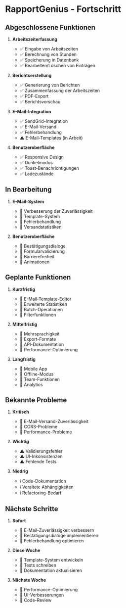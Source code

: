 # RapportGenius - Fortschritt

## Abgeschlossene Funktionen
1. **Arbeitszeiterfassung**
   - ✅ Eingabe von Arbeitszeiten
   - ✅ Berechnung von Stunden
   - ✅ Speicherung in Datenbank
   - ✅ Bearbeiten/Löschen von Einträgen

2. **Berichtserstellung**
   - ✅ Generierung von Berichten
   - ✅ Zusammenfassung der Arbeitszeiten
   - ✅ PDF-Export
   - ✅ Berichtsvorschau

3. **E-Mail-Integration**
   - ✅ SendGrid-Integration
   - ✅ E-Mail-Versand
   - ✅ Fehlerbehandlung
   - ⚠️ E-Mail-Templates (in Arbeit)

4. **Benutzeroberfläche**
   - ✅ Responsive Design
   - ✅ Dunkelmodus
   - ✅ Toast-Benachrichtigungen
   - ✅ Ladezustände

## In Bearbeitung
1. **E-Mail-System**
   - 🔄 Verbesserung der Zuverlässigkeit
   - 🔄 Template-System
   - 🔄 Fehlerbehandlung
   - 🔄 Versandstatistiken

2. **Benutzeroberfläche**
   - 🔄 Bestätigungsdialoge
   - 🔄 Formularvalidierung
   - 🔄 Barrierefreiheit
   - 🔄 Animationen

## Geplante Funktionen
1. **Kurzfristig**
   - 📅 E-Mail-Template-Editor
   - 📅 Erweiterte Statistiken
   - 📅 Batch-Operationen
   - 📅 Filterfunktionen

2. **Mittelfristig**
   - 📅 Mehrsprachigkeit
   - 📅 Export-Formate
   - 📅 API-Dokumentation
   - 📅 Performance-Optimierung

3. **Langfristig**
   - 📅 Mobile App
   - 📅 Offline-Modus
   - 📅 Team-Funktionen
   - 📅 Analytics

## Bekannte Probleme
1. **Kritisch**
   - 🐛 E-Mail-Versand-Zuverlässigkeit
   - 🐛 CORS-Probleme
   - 🐛 Performance-Probleme

2. **Wichtig**
   - ⚠️ Validierungsfehler
   - ⚠️ UI-Inkonsistenzen
   - ⚠️ Fehlende Tests

3. **Niedrig**
   - ℹ️ Code-Dokumentation
   - ℹ️ Veraltete Abhängigkeiten
   - ℹ️ Refactoring-Bedarf

## Nächste Schritte
1. **Sofort**
   - 📌 E-Mail-Zuverlässigkeit verbessern
   - 📌 Bestätigungsdialoge implementieren
   - 📌 Fehlerbehandlung optimieren

2. **Diese Woche**
   - 📅 Template-System entwickeln
   - 📅 Tests schreiben
   - 📅 Dokumentation aktualisieren

3. **Nächste Woche**
   - 📅 Performance-Optimierung
   - 📅 UI-Verbesserungen
   - 📅 Code-Review 